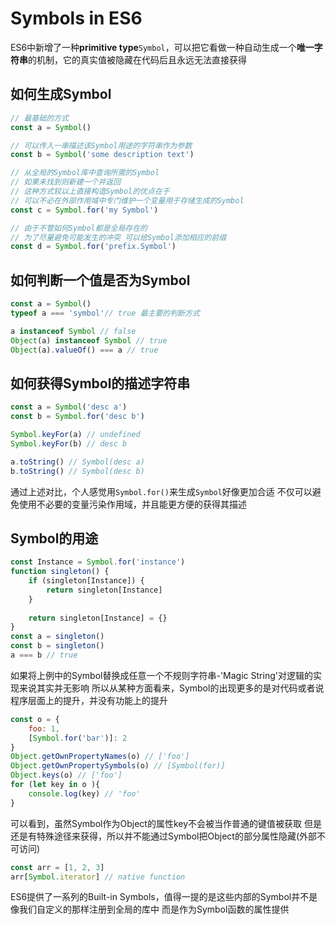 # Symbols in ES6
ES6中新增了一种**primitive type**`Symbol`，可以把它看做一种自动生成一个**唯一字符串**的机制，它的真实值被隐藏在代码后且永远无法直接获得

## 如何生成Symbol
```js
// 最基础的方式
const a = Symbol()

// 可以传入一串描述该Symbol用途的字符串作为参数
const b = Symbol('some description text')

// 从全局的Symbol库中查询所需的Symbol
// 如果未找到则新建一个并返回
// 这种方式较以上直接构造Symbol的优点在于
// 可以不必在外部作用域中专门维护一个变量用于存储生成的Symbol
const c = Symbol.for('my Symbol')

// 由于不管如何Symbol都是全局存在的
// 为了尽量避免可能发生的冲突 可以给Symbol添加相应的前缀
const d = Symbol.for('prefix.Symbol')
```

## 如何判断一个值是否为Symbol
```js
const a = Symbol()
typeof a === 'symbol'// true 最主要的判断方式

a instanceof Symbol // false
Object(a) instanceof Symbol // true
Object(a).valueOf() === a // true
```

## 如何获得Symbol的描述字符串
```js
const a = Symbol('desc a')
const b = Symbol.for('desc b')

Symbol.keyFor(a) // undefined
Symbol.keyFor(b) // desc b

a.toString() // Symbol(desc a)
b.toString() // Symbol(desc b)
```
通过上述对比，个人感觉用`Symbol.for()`来生成`Symbol`好像更加合适
不仅可以避免使用不必要的变量污染作用域，并且能更方便的获得其描述

## Symbol的用途
```js
const Instance = Symbol.for('instance')
function singleton() {
	if (singleton[Instance]) {
		return singleton[Instance]
	}
	
	return singleton[Instance] = {}
}
const a = singleton()
const b = singleton()
a === b // true
```

如果将上例中的Symbol替换成任意一个不规则字符串-'Magic String'对逻辑的实现来说其实并无影响
所以从某种方面看来，Symbol的出现更多的是对代码或者说程序层面上的提升，并没有功能上的提升

```js
const o = {
	foo: 1,
	[Symbol.for('bar')]: 2
}
Object.getOwnPropertyNames(o) // ['foo']
Object.getOwnPropertySymbols(o) // [Symbol(for)]
Object.keys(o) // ['foo']
for (let key in o ){
	console.log(key) // 'foo'
}
```

可以看到，虽然Symbol作为Object的属性key不会被当作普通的键值被获取
但是还是有特殊途径来获得，所以并不能通过Symbol把Object的部分属性隐藏(外部不可访问)

```js
const arr = [1, 2, 3]
arr[Symbol.iterator] // native function
```

ES6提供了一系列的Built-in Symbols，值得一提的是这些内部的Symbol并不是像我们自定义的那样注册到全局的库中
而是作为Symbol函数的属性提供
